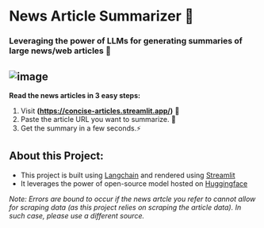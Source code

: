 # News Article Summarizer 📰
### Leveraging the power of LLMs for generating summaries of large news/web articles 🦾
![image](https://github.com/user-attachments/assets/101b6866-8b84-40c2-8eb9-11ec9aa7e6f8)
---
**Read the news articles in 3 easy steps:**
1. Visit **(https://concise-articles.streamlit.app/)** 🔗
2. Paste the article URL you want to summarize. 📰
3. Get the summary in a few seconds.⚡

## About this Project:
- This project is built using [Langchain](https://www.langchain.com/) and rendered using [Streamlit](https://streamlit.io/)
- It leverages the power of open-source model hosted on [Huggingface](https://huggingface.co/)

*Note: Errors are bound to occur if the news artcle you refer to cannot allow for scraping data (as this project relies on scraping the article data). In such case, please use a different source.*
